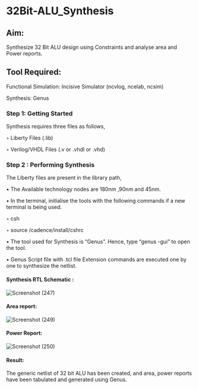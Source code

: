 # 32Bit-ALU_Synthesis

## Aim:

Synthesize 32 Bit ALU design using Constraints and analyse area and Power reports.

## Tool Required:

Functional Simulation: Incisive Simulator (ncvlog, ncelab, ncsim)

Synthesis: Genus

### Step 1: Getting Started

Synthesis requires three files as follows,

◦ Liberty Files (.lib)

◦ Verilog/VHDL Files (.v or .vhdl or .vhd)

### Step 2 : Performing Synthesis

The Liberty files are present in the library path,

• The Available technology nodes are 180nm ,90nm and 45nm.

• In the terminal, initialise the tools with the following commands if a new terminal is being
used.

◦ csh

◦ source /cadence/install/cshrc

• The tool used for Synthesis is “Genus”. Hence, type “genus -gui” to open the tool.

• Genus Script file with .tcl file Extension commands are executed one by one to synthesize the netlist.

#### Synthesis RTL Schematic :
![Screenshot (247)](https://github.com/user-attachments/assets/9a09cb19-d57f-418e-9004-25c7a8c213ef)

#### Area report:

![Screenshot (249)](https://github.com/user-attachments/assets/d7d7d675-3617-44fa-9ff6-9df99bb3fec1)

#### Power Report:

![Screenshot (250)](https://github.com/user-attachments/assets/8ed98e1b-716f-499a-9fab-3392e0cb112f)

#### Result: 

The generic netlist of 32 bit ALU  has been created, and area, power reports have been tabulated and generated using Genus.
